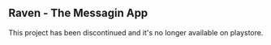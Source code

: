 ## Raven - The Messagin App
This project has been discontinued and it's no longer available on playstore.



